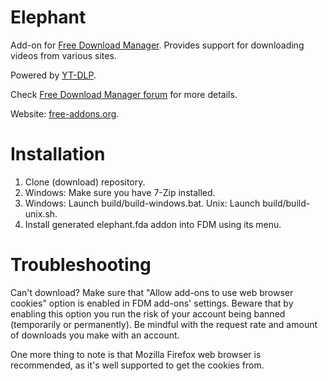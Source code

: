 # Elephant
Add-on for [Free Download Manager](https://www.freedownloadmanager.org/). Provides support for downloading videos from various sites.

Powered by [YT-DLP](https://github.com/yt-dlp/yt-dlp).

Check [Free Download Manager forum](https://www.freedownloadmanager.org/board/viewtopic.php?f=1&t=18630) for more details.

Website: [free-addons.org](https://free-addons.org/).

# Installation
1. Clone (download) repository.
2. Windows: Make sure you have 7-Zip installed. 
3. Windows: Launch build/build-windows.bat. Unix: Launch build/build-unix.sh.
4. Install generated elephant.fda addon into FDM using its menu.

# Troubleshooting
Can't download? Make sure that "Allow add-ons to use web browser cookies" option is enabled in FDM add-ons' settings. Beware that by enabling this option you run the risk of your account being banned (temporarily or permanently). Be mindful with the request rate and amount of downloads you make with an account.

One more thing to note is that Mozilla Firefox web browser is recommended, as it's well supported to get the cookies from.
